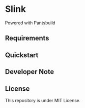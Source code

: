 # Slink

Powered with Pantsbuild

## Requirements

## Quickstart

## Developer Note

## License
This repository is under MIT License.